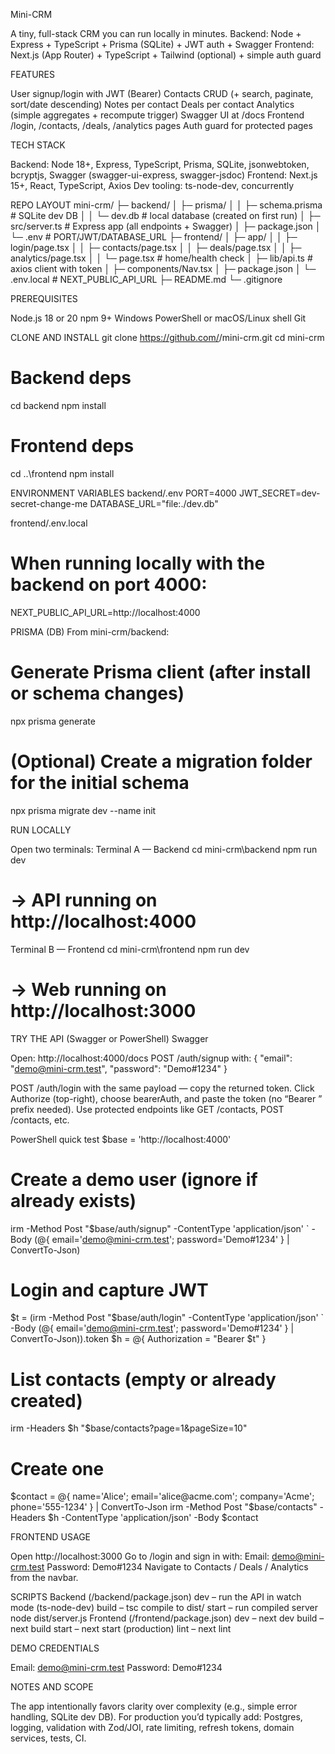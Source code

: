 Mini-CRM

A tiny, full-stack CRM you can run locally in minutes.
Backend: Node + Express + TypeScript + Prisma (SQLite) + JWT auth + Swagger
Frontend: Next.js (App Router) + TypeScript + Tailwind (optional) + simple auth guard

FEATURES

User signup/login with JWT (Bearer)
Contacts CRUD (+ search, paginate, sort/date descending)
Notes per contact
Deals per contact
Analytics (simple aggregates + recompute trigger)
Swagger UI at /docs
Frontend /login, /contacts, /deals, /analytics pages
Auth guard for protected pages

TECH STACK

Backend: Node 18+, Express, TypeScript, Prisma, SQLite, jsonwebtoken, bcryptjs, Swagger (swagger-ui-express, swagger-jsdoc)
Frontend: Next.js 15+, React, TypeScript, Axios
Dev tooling: ts-node-dev, concurrently

REPO LAYOUT
mini-crm/
├─ backend/
│  ├─ prisma/
│  │  ├─ schema.prisma         # SQLite dev DB
│  │  └─ dev.db                # local database (created on first run)
│  ├─ src/server.ts            # Express app (all endpoints + Swagger)
│  ├─ package.json
│  └─ .env                     # PORT/JWT/DATABASE_URL
├─ frontend/
│  ├─ app/
│  │  ├─ login/page.tsx
│  │  ├─ contacts/page.tsx
│  │  ├─ deals/page.tsx
│  │  ├─ analytics/page.tsx
│  │  └─ page.tsx              # home/health check
│  ├─ lib/api.ts               # axios client with token
│  ├─ components/Nav.tsx
│  ├─ package.json
│  └─ .env.local               # NEXT_PUBLIC_API_URL
├─ README.md
└─ .gitignore


PREREQUISITES

Node.js 18 or 20
npm 9+
Windows PowerShell or macOS/Linux shell
Git

CLONE AND INSTALL
git clone https://github.com/<your-username>/mini-crm.git
cd mini-crm

# Backend deps
cd backend
npm install

# Frontend deps
cd ..\frontend
npm install


ENVIRONMENT VARIABLES
backend/.env
PORT=4000
JWT_SECRET=dev-secret-change-me
DATABASE_URL="file:./dev.db"

frontend/.env.local
# When running locally with the backend on port 4000:
NEXT_PUBLIC_API_URL=http://localhost:4000

PRISMA (DB)
From mini-crm/backend:
# Generate Prisma client (after install or schema changes)
npx prisma generate

# (Optional) Create a migration folder for the initial schema
npx prisma migrate dev --name init


RUN LOCALLY

Open two terminals:
Terminal A — Backend
cd mini-crm\backend
npm run dev
# -> API running on http://localhost:4000

Terminal B — Frontend
cd mini-crm\frontend
npm run dev
# -> Web running on http://localhost:3000


 TRY THE API (Swagger or PowerShell)
Swagger

Open: http://localhost:4000/docs
POST /auth/signup with:
{ "email": "demo@mini-crm.test", "password": "Demo#1234" }

POST /auth/login with the same payload — copy the returned token.
Click Authorize (top-right), choose bearerAuth, and paste the token (no “Bearer ” prefix needed).
Use protected endpoints like GET /contacts, POST /contacts, etc.

PowerShell quick test
$base = 'http://localhost:4000'

# Create a demo user (ignore if already exists)
irm -Method Post "$base/auth/signup" -ContentType 'application/json' `
  -Body (@{ email='demo@mini-crm.test'; password='Demo#1234' } | ConvertTo-Json)

# Login and capture JWT
$t = (irm -Method Post "$base/auth/login" -ContentType 'application/json' `
  -Body (@{ email='demo@mini-crm.test'; password='Demo#1234' } | ConvertTo-Json)).token
$h = @{ Authorization = "Bearer $t" }

# List contacts (empty or already created)
irm -Headers $h "$base/contacts?page=1&pageSize=10"

# Create one
$contact = @{ name='Alice'; email='alice@acme.com'; company='Acme'; phone='555-1234' } | ConvertTo-Json
irm -Method Post "$base/contacts" -Headers $h -ContentType 'application/json' -Body $contact

FRONTEND USAGE

Open http://localhost:3000
Go to /login and sign in with:
Email: demo@mini-crm.test
Password: Demo#1234
Navigate to Contacts / Deals / Analytics from the navbar.

SCRIPTS
Backend (/backend/package.json)
dev – run the API in watch mode (ts-node-dev)
build – tsc compile to dist/
start – run compiled server node dist/server.js
Frontend (/frontend/package.json)
dev – next dev
build – next build
start – next start (production)
lint – next lint

DEMO CREDENTIALS

Email: demo@mini-crm.test
Password: Demo#1234

NOTES AND SCOPE

The app intentionally favors clarity over complexity (e.g., simple error handling, SQLite dev DB).
For production you’d typically add:
Postgres, logging, validation with Zod/JOI, rate limiting, refresh tokens, domain services, tests, CI.
